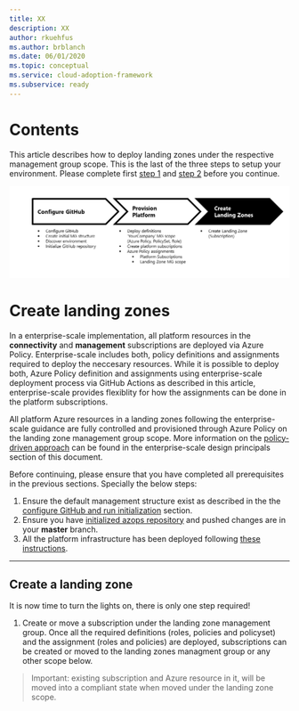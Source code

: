 ```yaml
---
title: XX
description: XX
author: rkuehfus
ms.author: brblanch
ms.date: 06/01/2020
ms.topic: conceptual
ms.service: cloud-adoption-framework
ms.subservice: ready
---
```


# Contents

This article describes how to deploy landing zones under the respective management group scope. This is the last of the three steps to setup your environment. Please complete first [step 1](./Configure-run-initialization.md) and [step 2](./Deploy-lz.md) before you continue.

![Deploy your own environment process - step 3](./media/deploy-environment-step-3.png)

# Create landing zones

In a enterprise-scale implementation, all platform resources in the __connectivity__ and __management__ subscriptions are deployed via Azure Policy. Enterprise-scale includes both, policy definitions and assignments required to deploy the neccesary resources. While it is possible to deploy both, Azure Policy definition and assignments using enterprise-scale deployment process via GitHub Actions as described in this article, enterprise-scale provides flexiblity for how the assignments can be done in the platform subscriptions.

All platform Azure resources in a landing zones following the enterprise-scale guidance are fully controlled and provisioned through Azure Policy on the landing zone management group scope. More information on the [policy-driven approach](./../Design-Principles.md) can be found in the enterprise-scale design principals section of this document.

Before continuing, please ensure that you have completed all prerequisites in the previous sections. Specially the below steps:

1. Ensure the default management structure exist as described in the the [configure GitHub and run initialization](./Configure-run-initialization.md) section.
2. Ensure you have [initialized azops repository](./Configure-run-initialization.md) and pushed changes are in your **master** branch.
3. All the platform infrastructure has been deployed following [these instructions](./Deploy-platform-infra.md).

---

## Create a landing zone

It is now time to turn the lights on, there is only one step required!

1. Create or move a subscription under the landing zone management group.
   Once all the required definitions (roles, policies and policyset) and the assignment (roles and policies) are deployed, subscriptions can be created or moved to the landing zones managment group or any other scope below.

> Important: existing subscription and Azure resource in it, will be moved into a compliant state when moved under the landing zone scope.
